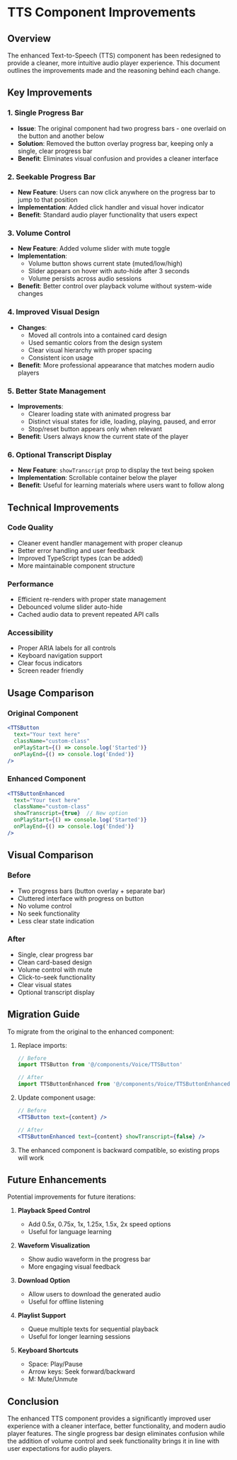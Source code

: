 # TTS Component Improvements

## Overview
The enhanced Text-to-Speech (TTS) component has been redesigned to provide a cleaner, more intuitive audio player experience. This document outlines the improvements made and the reasoning behind each change.

## Key Improvements

### 1. **Single Progress Bar**
- **Issue**: The original component had two progress bars - one overlaid on the button and another below
- **Solution**: Removed the button overlay progress bar, keeping only a single, clear progress bar
- **Benefit**: Eliminates visual confusion and provides a cleaner interface

### 2. **Seekable Progress Bar**
- **New Feature**: Users can now click anywhere on the progress bar to jump to that position
- **Implementation**: Added click handler and visual hover indicator
- **Benefit**: Standard audio player functionality that users expect

### 3. **Volume Control**
- **New Feature**: Added volume slider with mute toggle
- **Implementation**: 
  - Volume button shows current state (muted/low/high)
  - Slider appears on hover with auto-hide after 3 seconds
  - Volume persists across audio sessions
- **Benefit**: Better control over playback volume without system-wide changes

### 4. **Improved Visual Design**
- **Changes**:
  - Moved all controls into a contained card design
  - Used semantic colors from the design system
  - Clear visual hierarchy with proper spacing
  - Consistent icon usage
- **Benefit**: More professional appearance that matches modern audio players

### 5. **Better State Management**
- **Improvements**:
  - Clearer loading state with animated progress bar
  - Distinct visual states for idle, loading, playing, paused, and error
  - Stop/reset button appears only when relevant
- **Benefit**: Users always know the current state of the player

### 6. **Optional Transcript Display**
- **New Feature**: `showTranscript` prop to display the text being spoken
- **Implementation**: Scrollable container below the player
- **Benefit**: Useful for learning materials where users want to follow along

## Technical Improvements

### Code Quality
- Cleaner event handler management with proper cleanup
- Better error handling and user feedback
- Improved TypeScript types (can be added)
- More maintainable component structure

### Performance
- Efficient re-renders with proper state management
- Debounced volume slider auto-hide
- Cached audio data to prevent repeated API calls

### Accessibility
- Proper ARIA labels for all controls
- Keyboard navigation support
- Clear focus indicators
- Screen reader friendly

## Usage Comparison

### Original Component
```jsx
<TTSButton 
  text="Your text here"
  className="custom-class"
  onPlayStart={() => console.log('Started')}
  onPlayEnd={() => console.log('Ended')}
/>
```

### Enhanced Component
```jsx
<TTSButtonEnhanced 
  text="Your text here"
  className="custom-class"
  showTranscript={true}  // New option
  onPlayStart={() => console.log('Started')}
  onPlayEnd={() => console.log('Ended')}
/>
```

## Visual Comparison

### Before
- Two progress bars (button overlay + separate bar)
- Cluttered interface with progress on button
- No volume control
- No seek functionality
- Less clear state indication

### After
- Single, clear progress bar
- Clean card-based design
- Volume control with mute
- Click-to-seek functionality
- Clear visual states
- Optional transcript display

## Migration Guide

To migrate from the original to the enhanced component:

1. Replace imports:
   ```jsx
   // Before
   import TTSButton from '@/components/Voice/TTSButton'
   
   // After
   import TTSButtonEnhanced from '@/components/Voice/TTSButtonEnhanced'
   ```

2. Update component usage:
   ```jsx
   // Before
   <TTSButton text={content} />
   
   // After
   <TTSButtonEnhanced text={content} showTranscript={false} />
   ```

3. The enhanced component is backward compatible, so existing props will work

## Future Enhancements

Potential improvements for future iterations:

1. **Playback Speed Control**
   - Add 0.5x, 0.75x, 1x, 1.25x, 1.5x, 2x speed options
   - Useful for language learning

2. **Waveform Visualization**
   - Show audio waveform in the progress bar
   - More engaging visual feedback

3. **Download Option**
   - Allow users to download the generated audio
   - Useful for offline listening

4. **Playlist Support**
   - Queue multiple texts for sequential playback
   - Useful for longer learning sessions

5. **Keyboard Shortcuts**
   - Space: Play/Pause
   - Arrow keys: Seek forward/backward
   - M: Mute/Unmute

## Conclusion

The enhanced TTS component provides a significantly improved user experience with a cleaner interface, better functionality, and modern audio player features. The single progress bar design eliminates confusion while the addition of volume control and seek functionality brings it in line with user expectations for audio players.